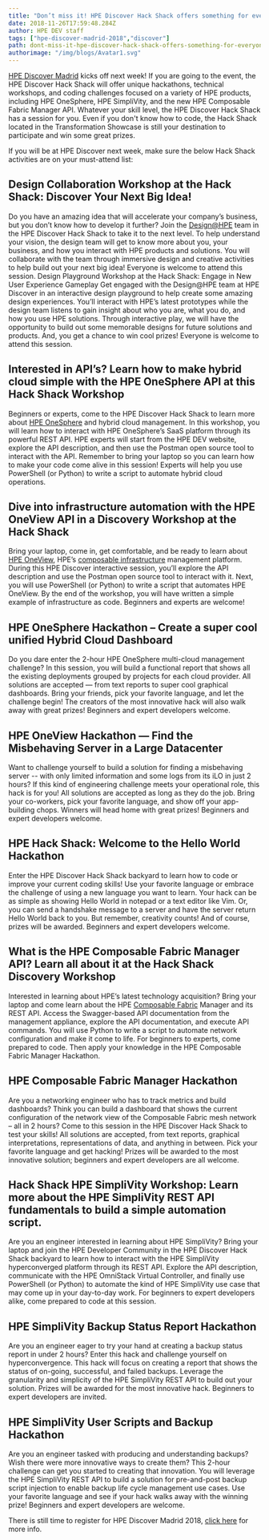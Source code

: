```yaml
---
title: "Don’t miss it! HPE Discover Hack Shack offers something for everyone at every skill level!"
date: 2018-11-26T17:59:48.284Z
author: HPE DEV staff 
tags: ["hpe-discover-madrid-2018","discover"]
path: dont-miss-it-hpe-discover-hack-shack-offers-something-for-everyone-at-ev
authorimage: "/img/blogs/Avatar1.svg"
---
```

[HPE Discover Madrid](https://www.hpe.com/events/discover/) kicks off next week! If you are going to the event, the HPE Discover Hack Shack will offer unique hackathons, technical workshops, and coding challenges focused on a variety of HPE products, including HPE OneSphere, HPE SimpliVity, and the new HPE Composable Fabric Manager API. Whatever your skill level, the HPE Discover Hack Shack has a session for you. Even if you don't know how to code, the Hack Shack located in the Transformation Showcase is still your destination to participate and win some great prizes.

If you will be at HPE Discover next week, make sure the below Hack Shack activities are on your must-attend list:

## Design Collaboration Workshop at the Hack Shack: Discover Your Next Big Idea!

Do you have an amazing idea that will accelerate your company’s business, but you don’t know how to develop it further? Join the [Design@HPE](https://developer.hpe.com/) team in the HPE Discover Hack Shack to take it to the next level. To help understand your vision, the design team will get to know more about you, your business, and how you interact with HPE products and solutions. You will collaborate with the team through immersive design and creative activities to help build out your next big idea! Everyone is welcome to attend this session.
Design Playground Workshop at the Hack Shack: Engage in New User Experience Gameplay
Get engaged with the Design@HPE team at HPE Discover in an interactive design playground to help create some amazing design experiences. You’ll interact with HPE’s latest prototypes while the design team listens to gain insight about who you are, what you do, and how you use HPE solutions. Through interactive play, we will have the opportunity to build out some memorable designs for future solutions and products. And, you get a chance to win cool prizes! Everyone is welcome to attend this session.

## Interested in API’s? Learn how to make hybrid cloud simple with the HPE OneSphere API at this Hack Shack Workshop

Beginners or experts, come to the HPE Discover Hack Shack to learn more about [HPE OneSphere](https://www.hpe.com/us/en/solutions/cloud/hybrid-it-management.html) and hybrid cloud management. In this workshop, you will learn how to interact with HPE OneSphere’s SaaS platform through its powerful REST API. HPE experts will start from the HPE DEV website, explore the API description, and then use the Postman open source tool to interact with the API. Remember to bring your laptop so you can learn how to make your code come alive in this session! Experts will help you use PowerShell (or Python) to write a script to automate hybrid cloud operations. 
## Dive into infrastructure automation with the HPE OneView API in a Discovery Workshop at the Hack Shack
Bring your laptop, come in, get comfortable, and be ready to learn about [HPE OneView](https://www.hpe.com/us/en/integrated-systems/software.html), HPE’s [composable infrastructure](https://www.hpe.com/us/en/solutions/infrastructure/composable-infrastructure.html) management platform. During this HPE Discover interactive session, you’ll explore the API description and use the Postman open source tool to interact with it. Next, you will use PowerShell (or Python) to write a script that automates HPE OneView. By the end of the workshop, you will have written a simple example of infrastructure as code. Beginners and experts are welcome!

## HPE OneSphere Hackathon – Create a super cool unified Hybrid Cloud Dashboard 

Do you dare enter the 2-hour HPE OneSphere multi-cloud management challenge? In this session, you will build a functional report that shows all the existing deployments grouped by projects for each cloud provider. All solutions are accepted — from text reports to super cool graphical dashboards. Bring your friends, pick your favorite language, and let the challenge begin! The creators of the most innovative hack will also walk away with great prizes! Beginners and expert developers welcome.

## HPE OneView Hackathon — Find the Misbehaving Server in a Large Datacenter

Want to challenge yourself to build a solution for finding a misbehaving server -- with only limited information and some logs from its iLO in just 2 hours? If this kind of engineering challenge meets your operational role, this hack is for you! All solutions are accepted as long as they do the job. Bring your co-workers, pick your favorite language, and show off your app-building chops. Winners will head home with great prizes! Beginners and expert developers welcome.

## HPE Hack Shack: Welcome to the Hello World Hackathon 

Enter the HPE Discover Hack Shack backyard to learn how to code or improve your current coding skills! Use your favorite language or embrace the challenge of using a new language you want to learn. Your hack can be as simple as showing Hello World in notepad or a text editor like Vim. Or, you can send a handshake message to a server and have the server return Hello World back to you. But remember, creativity counts! And of course, prizes will be awarded. Beginners and expert developers welcome.

## What is the HPE Composable Fabric Manager API? Learn all about it at the Hack Shack Discovery Workshop

Interested in learning about HPE’s latest technology acquisition? Bring your laptop and come learn about the HPE [Composable Fabric](https://www.hpe.com/us/en/integrated-systems/composable-fabric.html) Manager and its REST API. Access the Swagger-based API documentation from the management appliance, explore the API documentation, and execute API commands. You will use Python to write a script to automate network configuration and make it come to life. For beginners to experts, come prepared to code. Then apply your knowledge in the HPE Composable Fabric Manager Hackathon.

## HPE Composable Fabric Manager Hackathon

Are you a networking engineer who has to track metrics and build dashboards? Think you can build a dashboard that shows the current configuration of the network view of the Composable Fabric mesh network – all in 2 hours? Come to this session in the HPE Discover Hack Shack to test your skills! All solutions are accepted, from text reports, graphical interpretations, representations of data, and anything in between. Pick your favorite language and get hacking! Prizes will be awarded to the most innovative solution; beginners and expert developers are all welcome.

## Hack Shack HPE SimpliVity Workshop: Learn more about the HPE SimpliVity REST API fundamentals to build a simple automation script. 

Are you an engineer interested in learning about HPE SimpliVity? Bring your laptop and join the HPE Developer Community in the HPE Discover Hack Shack backyard to learn how to interact with the HPE SimpliVity hyperconverged platform through its REST API. Explore the API description, communicate with the HPE OmniStack Virtual Controller, and finally use PowerShell (or Python) to automate the kind of HPE SimpliVity use case that may come up in your day-to-day work. For beginners to expert developers alike, come prepared to code at this session.

## HPE SimpliVity Backup Status Report Hackathon 
Are you an engineer eager to try your hand at creating a backup status report in under 2 hours? Enter this hack and challenge yourself on hyperconvergence. This hack will focus on creating a report that shows the status of on-going, successful, and failed backups. Leverage the granularity and simplicity of the HPE SimpliVity REST API to build out your solution. Prizes will be awarded for the most innovative hack. Beginners to expert developers are invited.

## HPE SimpliVity User Scripts and Backup Hackathon 
Are you an engineer tasked with producing and understanding backups? Wish there were more innovative ways to create them? This 2-hour challenge can get you started to creating that innovation. You will leverage the HPE SimpliVity REST API to build a solution for pre-and-post backup script injection to enable backup life cycle management use cases. Use your favorite language and see if your hack walks away with the winning prize! Beginners and expert developers are welcome.

There is still time to register for HPE Discover Madrid 2018, [click here](https://attend.hpe.com/discover2018madrid/) for more info. 